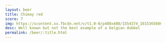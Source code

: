 ```yaml
---
layout: beer
title: Chimay red
score: 7
img: https://scontent.xx.fbcdn.net/v/t1.0-0/p480x480/1554374_10153656866968745_899111329413653237_n.jpg?oh=1c87c1dd6d9e07c66731e8c80ed3aa82&oe=5838C67E
desc: Well known but not the best example of a belgian dubbel
permalink: /beer/:title.html
---
```

